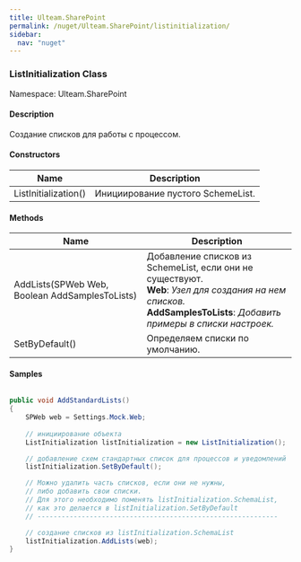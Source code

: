 ```yaml
---
title: Ulteam.SharePoint 
permalink: /nuget/Ulteam.SharePoint/listinitialization/
sidebar:
  nav: "nuget"
---
```


### ListInitialization Class
Namespace: Ulteam.SharePoint

#### Description
Создание списков для работы с процессом.

#### Constructors

| Name | Description |
|-|-|
| ListInitialization() | Инициирование пустого SchemeList.  |

#### Methods

| Name | Description |
|-|-|
| AddLists(SPWeb Web, Boolean AddSamplesToLists) | Добавление списков из SchemeList, если они не существуют.  <br> **Web**: *Узел для создания на нем списков.*  <br> **AddSamplesToLists**: *Добавить примеры в списки настроек.*  |
| SetByDefault() | Определяем списки по умолчанию.  |

#### Samples
```csharp

public void AddStandardLists()
{
    SPWeb web = Settings.Mock.Web;
    
    // инициирование объекта
    ListInitialization listInitialization = new ListInitialization();

    // добавление схем стандартных список для процессов и уведомлений
    listInitialization.SetByDefault();

    // Можно удалить часть списков, если они не нужны,
    // либо добавить свои списки.
    // Для этого необходимо поменять listInitialization.SchemaList, 
    // как это делается в listInitialization.SetByDefault
    // ------------------------------------------------------------

    // создание списков из listInitialization.SchemaList
    listInitialization.AddLists(web);
}
```
